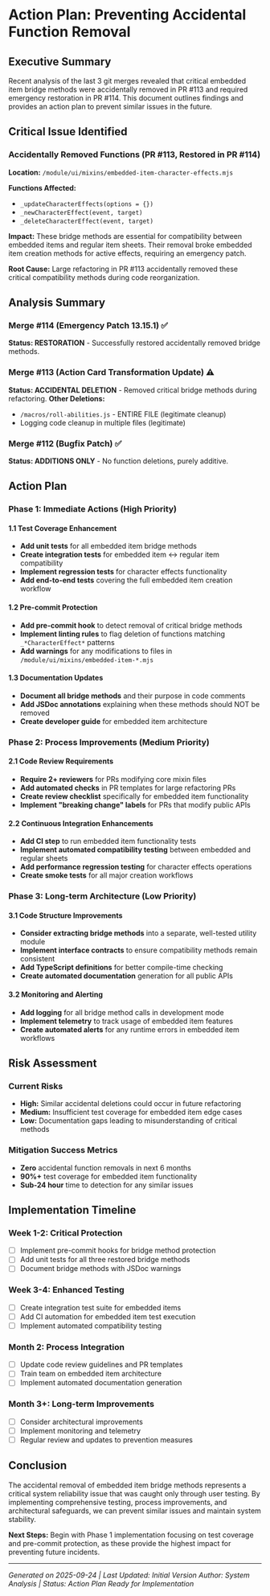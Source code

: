 # Action Plan: Preventing Accidental Function Removal

## Executive Summary

Recent analysis of the last 3 git merges revealed that critical embedded item bridge methods were accidentally removed in PR #113 and required emergency restoration in PR #114. This document outlines findings and provides an action plan to prevent similar issues in the future.

## Critical Issue Identified

### **Accidentally Removed Functions (PR #113, Restored in PR #114)**

**Location:** `/module/ui/mixins/embedded-item-character-effects.mjs`

**Functions Affected:**

- `_updateCharacterEffects(options = {})`
- `_newCharacterEffect(event, target)`
- `_deleteCharacterEffect(event, target)`

**Impact:** These bridge methods are essential for compatibility between embedded items and regular item sheets. Their removal broke embedded item creation methods for active effects, requiring an emergency patch.

**Root Cause:** Large refactoring in PR #113 accidentally removed these critical compatibility methods during code reorganization.

## Analysis Summary

### Merge #114 (Emergency Patch 13.15.1) ✅

**Status: RESTORATION** - Successfully restored accidentally removed bridge methods.

### Merge #113 (Action Card Transformation Update) ⚠️

**Status: ACCIDENTAL DELETION** - Removed critical bridge methods during refactoring.
**Other Deletions:**

- `/macros/roll-abilities.js` - ENTIRE FILE (legitimate cleanup)
- Logging code cleanup in multiple files (legitimate)

### Merge #112 (Bugfix Patch) ✅

**Status: ADDITIONS ONLY** - No function deletions, purely additive.

## Action Plan

### Phase 1: Immediate Actions (High Priority)

#### 1.1 Test Coverage Enhancement

- **Add unit tests** for all embedded item bridge methods
- **Create integration tests** for embedded item ↔ regular item compatibility
- **Implement regression tests** for character effects functionality
- **Add end-to-end tests** covering the full embedded item creation workflow

#### 1.2 Pre-commit Protection

- **Add pre-commit hook** to detect removal of critical bridge methods
- **Implement linting rules** to flag deletion of functions matching `_*CharacterEffect*` patterns
- **Add warnings** for any modifications to files in `/module/ui/mixins/embedded-item-*.mjs`

#### 1.3 Documentation Updates

- **Document all bridge methods** and their purpose in code comments
- **Add JSDoc annotations** explaining when these methods should NOT be removed
- **Create developer guide** for embedded item architecture

### Phase 2: Process Improvements (Medium Priority)

#### 2.1 Code Review Requirements

- **Require 2+ reviewers** for PRs modifying core mixin files
- **Add automated checks** in PR templates for large refactoring PRs
- **Create review checklist** specifically for embedded item functionality
- **Implement "breaking change" labels** for PRs that modify public APIs

#### 2.2 Continuous Integration Enhancements

- **Add CI step** to run embedded item functionality tests
- **Implement automated compatibility testing** between embedded and regular sheets
- **Add performance regression testing** for character effects operations
- **Create smoke tests** for all major creation workflows

### Phase 3: Long-term Architecture (Low Priority)

#### 3.1 Code Structure Improvements

- **Consider extracting bridge methods** into a separate, well-tested utility module
- **Implement interface contracts** to ensure compatibility methods remain consistent
- **Add TypeScript definitions** for better compile-time checking
- **Create automated documentation** generation for all public APIs

#### 3.2 Monitoring and Alerting

- **Add logging** for all bridge method calls in development mode
- **Implement telemetry** to track usage of embedded item features
- **Create automated alerts** for any runtime errors in embedded item workflows

## Risk Assessment

### Current Risks

- **High:** Similar accidental deletions could occur in future refactoring
- **Medium:** Insufficient test coverage for embedded item edge cases
- **Low:** Documentation gaps leading to misunderstanding of critical methods

### Mitigation Success Metrics

- **Zero** accidental function removals in next 6 months
- **90%+** test coverage for embedded item functionality
- **Sub-24 hour** time to detection for any similar issues

## Implementation Timeline

### Week 1-2: Critical Protection

- [ ] Implement pre-commit hooks for bridge method protection
- [ ] Add unit tests for all three restored bridge methods
- [ ] Document bridge methods with JSDoc warnings

### Week 3-4: Enhanced Testing

- [ ] Create integration test suite for embedded items
- [ ] Add CI automation for embedded item test execution
- [ ] Implement automated compatibility testing

### Month 2: Process Integration

- [ ] Update code review guidelines and PR templates
- [ ] Train team on embedded item architecture
- [ ] Implement automated documentation generation

### Month 3+: Long-term Improvements

- [ ] Consider architectural improvements
- [ ] Implement monitoring and telemetry
- [ ] Regular review and updates to prevention measures

## Conclusion

The accidental removal of embedded item bridge methods represents a critical system reliability issue that was caught only through user testing. By implementing comprehensive testing, process improvements, and architectural safeguards, we can prevent similar issues and maintain system stability.

**Next Steps:** Begin with Phase 1 implementation focusing on test coverage and pre-commit protection, as these provide the highest impact for preventing future incidents.

---

_Generated on 2025-09-24 | Last Updated: Initial Version_
_Author: System Analysis | Status: Action Plan Ready for Implementation_
